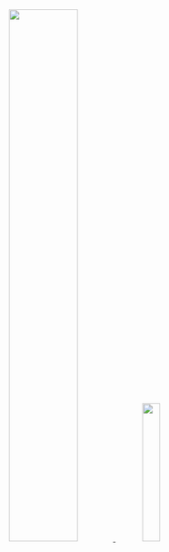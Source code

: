 <div align="center" style="text-align:center">
  <a href="#">
    <img width="49%" src="https://github-readme-streak-stats.herokuapp.com/?user=arnaud111&theme=github_dark_dimmed&background=0000&hide_border=true">
  </a>
  <a href="#">
    <img width="25%" src="https://github-readme-stats.vercel.app/api/top-langs/?username=arnaud111&size_weight=0.5&count_weight=0.5&hide=Jupyter%20Notebook,C&theme=github_dark_dimmed" />
  </a>
</div>
